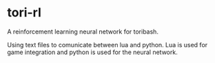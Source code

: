 # tori-rl
A reinforcement learning neural network for toribash.

Using text files to comunicate between lua and python.
Lua is used for game integration and python is used for the neural network.
